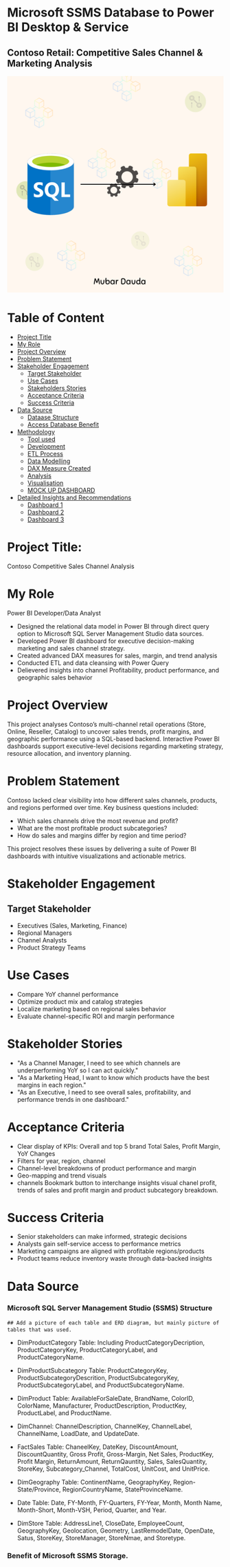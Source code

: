 # Microsoft SSMS Database to Power BI Desktop & Service

## Contoso Retail: Competitive Sales Channel & Marketing Analysis

![Front Page Cover Images](Images/Microsoft_SSMS_to_PowerBI.png)

# Table of Content
- [Project Title](#Project-Title)
- [My Role](#My-Role)
- [Project Overview](#Project-overview)
- [Problem Statement](#Problem-statement)
- [Stakeholder Engagement](#Stakeholder-Engagement)
    - [Target Stakeholder](#Target-stakeholder)
    - [Use Cases](#Use-cases)
    - [Stakeholders Stories](#Stakeholder-stories)
    - [Acceptance Criteria](#Acceptance-criteria)
    - [Success Criteria](#Success-criteria)
- [Data Source](#Data-source)
  - [Dataase Structure](#Access-Database-Structure)
  - [Access Database Benefit](#Benefit-of-Access-Storage)
- [Methodology](#Methodology)
  - [Tool used](#Tool-Used)
  - [Development](#Development)
  - [ETL Process](#ETL-Process)
  - [Data Modelling](#Data-modelling)
  - [DAX Measure Created](#DAX-Measure-created)
  - [Analysis](#Analysis)
  - [Visualisation](#Visualisation)
  - [MOCK UP DASHBOARD](#Mukkup_design_Dashboard)
- [Detailed Insights and Recommendations](#Detailed-Insights-and-Recommendation)
  - [Dashboard 1](#Sales-Pulse-Performance,-Frequency-&-Return-(Executive-Overview))
  - [Dashboard 2](#Sales-Performance-&-Customer-Behaviour-(Net-sales-by-Customer-Demographic))
  - [Dashboard 3](#Product-portfolio-performance-(Based-on-Gross-Proft))
 
# Project Title:
Contoso Competitive Sales Channel Analysis

# My Role
Power BI Developer/Data Analyst  

  - Designed the relational data model in Power BI through direct query option to  Microsoft SQL Server Management Studio data sources.
  - Developed Power BI dashboard for executive decision-making marketing and sales channel strategy.
  - Created advanced DAX measures for sales, margin, and trend analysis
  - Conducted ETL and data cleansing with Power Query
  - Delievered insights into channel Profitability, product performance, and geographic sales behavior

# Project Overview  

This project analyses Contoso’s multi-channel retail operations (Store, Online, Reseller, Catalog) to uncover sales trends, profit margins, and geographic performance using a SQL-based backend. Interactive Power BI dashboards support executive-level decisions regarding marketing strategy, resource allocation, and inventory planning.

# Problem Statement

Contoso lacked clear visibility into how different sales channels, products, and regions performed over time.
Key business questions included:  

- Which sales channels drive the most revenue and profit?
- What are the most profitable product subcategories?
- How do sales and margins differ by region and time period?  

This project resolves these issues by delivering a suite of Power BI dashboards with intuitive visualizations and actionable metrics.

# Stakeholder Engagement
## Target Stakeholder

- Executives (Sales, Marketing, Finance)
- Regional Managers
- Channel Analysts
- Product Strategy Teams

# Use Cases

- Compare YoY channel performance
- Optimize product mix and catalog strategies
- Localize marketing based on regional sales behavior
- Evaluate channel-specific ROI and margin performance

# Stakeholder Stories

- "As a Channel Manager, I need to see which channels are underperforming YoY so I can act quickly."
- "As a Marketing Head, I want to know which products have the best margins in each region."
- "As an Executive, I need to see overall sales, profitability, and performance trends in one dashboard."

# Acceptance Criteria

- Clear display of KPIs: Overall and top 5 brand Total Sales, Profit Margin, YoY Changes
- Filters for year, region, channel
- Channel-level breakdowns of product performance and margin
- Geo-mapping and trend visuals
- channels Bookmark button to interchange insights visual chanel profit, trends of sales and profit margin and product subcategory breakdown.

# Success Criteria

- Senior stakeholders can make informed, strategic decisions
- Analysts gain self-service access to performance metrics
- Marketing campaigns are aligned with profitable regions/products
- Product teams reduce inventory waste through data-backed insights

# Data Source

### Microsoft SQL Server Management Studio (SSMS) Structure  

    ## Add a picture of each table and ERD diagram, but mainly picture of tables that was used.

- DimProductCategory Table: Including ProductCategoryDecription, ProductCategoryKey, ProductCategoryLabel, and ProductCategoryName.


- DimProductSubcategory Table: ProductCategoryKey, ProductSubcategoryDescrition, ProductSubcategoryKey, ProductSubcategoryLabel, and ProductSubcategoryName.


- DimProduct Table: AvailableForSaleDate, BrandName, ColorID, ColorName, Manufacturer, ProductDescription, ProductKey, ProductLabel, and ProductName.


- DimChannel: ChannelDescription, ChannelKey, ChannelLabel, ChannelName, LoadDate, and UpdateDate.

- FactSales Table: ChaneelKey, DateKey, DiscountAmount, DiscountQuantity, Gross Profit, Gross-Margin, Net Sales, ProductKey, Profit Margin, ReturnAmount, ReturnQauntity, Sales, SalesQuantity, StoreKey, Subcategory_Channel, TotalCost, UnitCost, and UnitPrice.

- DimGeography Table:  ContinentName, GeographyKey, Region-State/Province, RegionCountryName, StateProvinceName.

- Date Table: Date, FY-Month, FY-Quarters, FY-Year, Month, Month Name, Month-Short, Month-VSH, Period, Quarter, and Year.

- DimStore Table: AddressLine1, CloseDate, EmployeeCount, GeographyKey, Geolocation, Geometry, LastRemodelDate, OpenDate, Satus, StoreKey, StoreManager, StoreNmae, and Storetype.

### Benefit of Microsoft SSMS Storage.





